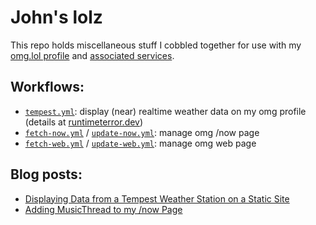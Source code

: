 # John's lolz

This repo holds miscellaneous stuff I cobbled together for use with my [omg.lol profile](https://jbowdre.lol) and [associated services](https://home.omg.lol/referred-by/jbowdre).

## Workflows:
- [`tempest.yml`](.github/workflows/tempest.yml): display (near) realtime weather data on my omg profile (details at [runtimeterror.dev](https://runtimeterror.dev/display-tempest-weather-static-site/))
- [`fetch-now.yml`](.github/workflows/fetch-now.yml) / [`update-now.yml`](.github/workflows/update-now.yml): manage omg /now page
- [`fetch-web.yml`](.github/workflows/fetch-web.yml) / [`update-web.yml`](.github/workflows/update-web.yml): manage omg web page

## Blog posts:
- [Displaying Data from a Tempest Weather Station on a Static Site](https://runtimeterror.dev/display-tempest-weather-static-site/)
- [Adding MusicThread to my /now Page](https://scribbles.jbowdre.lol/post/adding-musicthread-to-my-now-page)